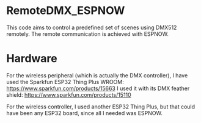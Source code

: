 # RemoteDMX_ESPNOW
This code aims to control a predefined set of scenes using DMX512 remotely. The remote communication is achieved with ESPNOW.

# Hardware
For the wireless peripheral (which is actually the DMX controller), I have used the Sparkfun ESP32 Thing Plus WROOM: https://www.sparkfun.com/products/15663
I used it with its DMX feather shield: https://www.sparkfun.com/products/15110

For the wireless controller, I used another ESP32 Thing Plus, but that could have been any ESP32 board, since all I needed was ESPNOW.
